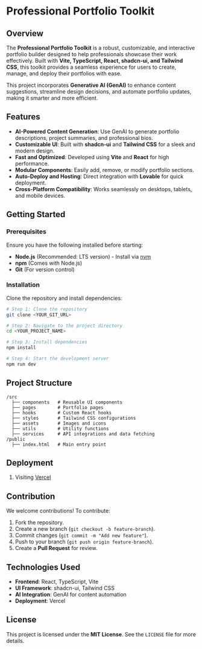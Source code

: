 # Professional Portfolio Toolkit

## Overview

The **Professional Portfolio Toolkit** is a robust, customizable, and interactive portfolio builder designed to help professionals showcase their work effectively. Built with **Vite, TypeScript, React, shadcn-ui, and Tailwind CSS**, this toolkit provides a seamless experience for users to create, manage, and deploy their portfolios with ease.

This project incorporates **Generative AI (GenAI)** to enhance content suggestions, streamline design decisions, and automate portfolio updates, making it smarter and more efficient.

## Features

- **AI-Powered Content Generation**: Use GenAI to generate portfolio descriptions, project summaries, and professional bios.
- **Customizable UI**: Built with **shadcn-ui** and **Tailwind CSS** for a sleek and modern design.
- **Fast and Optimized**: Developed using **Vite** and **React** for high performance.
- **Modular Components**: Easily add, remove, or modify portfolio sections.
- **Auto-Deploy and Hosting**: Direct integration with **Lovable** for quick deployment.
- **Cross-Platform Compatibility**: Works seamlessly on desktops, tablets, and mobile devices.

## Getting Started

### Prerequisites

Ensure you have the following installed before starting:

- **Node.js** (Recommended: LTS version) - Install via [nvm](https://github.com/nvm-sh/nvm#installing-and-updating)
- **npm** (Comes with Node.js)
- **Git** (For version control)

### Installation

Clone the repository and install dependencies:

```sh
# Step 1: Clone the repository
git clone <YOUR_GIT_URL>

# Step 2: Navigate to the project directory
cd <YOUR_PROJECT_NAME>

# Step 3: Install dependencies
npm install

# Step 4: Start the development server
npm run dev
```

## Project Structure

```
/src
  ├── components   # Reusable UI components
  ├── pages        # Portfolio pages
  ├── hooks        # Custom React hooks
  ├── styles       # Tailwind CSS configurations
  ├── assets       # Images and icons
  ├── utils        # Utility functions
  ├── services     # API integrations and data fetching
/public
  ├── index.html   # Main entry point
```

## Deployment
1. Visiting [Vercel]()


## Contribution

We welcome contributions! To contribute:

1. Fork the repository.
2. Create a new branch (`git checkout -b feature-branch`).
3. Commit changes (`git commit -m "Add new feature"`).
4. Push to your branch (`git push origin feature-branch`).
5. Create a **Pull Request** for review.

## Technologies Used

- **Frontend**: React, TypeScript, Vite
- **UI Framework**: shadcn-ui, Tailwind CSS
- **AI Integration**: GenAI for content automation
- **Deployment**: Vercel

## License

This project is licensed under the **MIT License**. See the `LICENSE` file for more details.

